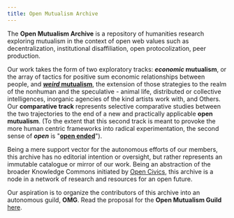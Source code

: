 ```yaml
---
title: Open Mutualism Archive
---
```

The **Open Mutualism Archive** is a repository of humanities research exploring mutualism in the context of open web values such as decentralization, institutional disaffiliation, open protocolization, peer production. 

Our work takes the form of two exploratory tracks: ***economic* mutualism**, or the array of tactics for positive sum economic relationships between people, and [***weird* mutualism**](https://www.openmutualism.xyz/Weird-Mutualism), the extension of those strategies to the realm of the nonhuman and the speculative - animal life, distributed or collective intelligences, inorganic agencies of the kind artists work with, and Others. Our **comparative track** represents selective comparative studies between the two trajectories to the end of a new and practically applicable **open mutualism**. (To the extent that this second track is meant to provoke the more human centric frameworks into radical experimentation, the second sense of ***open*** is "[**open ended**](https://arxiv.org/abs/1505.06366)").

Being a mere support vector for the autonomous efforts of our members, this archive has no editorial intention or oversight, but rather represents an immutable catalogue or mirror of our work. Being an abstraction of the broader Knowledge Commons initiated by [Open Civics](https://opencivics.co), this archive is a node in a network of research and resources for an open future.

Our aspiration is to organize the contributors of this archive into an autonomous guild, **OMG**. Read the proposal for the **Open Mutualism Guild** [here](https://www.openmutualism.xyz/OMG---Toward-an-Open-Mutualism). 
